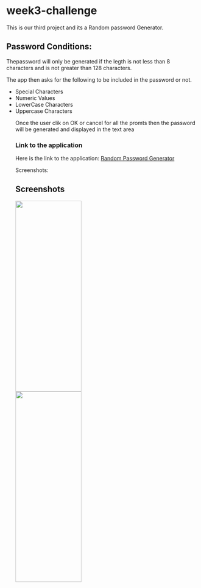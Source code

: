 # week3-challenge

This is our third project and its a Random password Generator.

<h2>Password Conditions:</h2>
Thepassword will only be generated if the legth is not less than 8 characters and is not greater than 128 characters.

The app then asks for the following to be included in the password or not.
<ul>
<li>Special Characters</li>
<li>Numeric Values</li>
<li>LowerCase Characters</li>
<li>Uppercase Characters</li>

Once the user clik on OK or cancel for all the promts then the password will be generated and displayed in the text area

<h3>Link to the application</h3>
Here is the link to the application: <a href="https://awaisav.github.io/week3-challenge/" target="_blank">Random Password Generator</a>

Screenshots:
<h2>Screenshots</h2>
<img src="https://github.com/awaisav/week3-challenge/blob/main/Screenshots/screenshot1.png" width="60%" height="500px">
<img src="https://github.com/awaisav/week3-challenge/blob/main/Screenshots/screenshot2.png" width="60%" height="500px">
